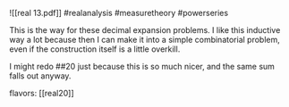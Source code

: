 ![[real 13.pdf]] #realanalysis #measuretheory #powerseries 

This is the way for these decimal expansion problems. I like this inductive way a lot because then I can make it into a simple combinatorial problem, even if the construction itself is a little overkill.

I might redo ##20 just because this is so much nicer, and the same sum falls out anyway.

flavors: [[real20]]